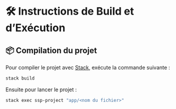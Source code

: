 # 🛠️ Instructions de Build et d’Exécution

## 📦 Compilation du projet

Pour compiler le projet avec [Stack](https://docs.haskellstack.org/en/stable/README/), exécute la commande suivante :

```bash
stack build
```
Ensuite pour lancer le projet :

```bash
stack exec ssp-project "app/<nom du fichier>"
```
